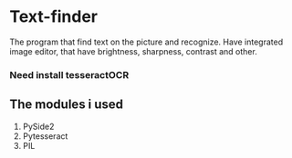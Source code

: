 # Text-finder
The program that find text on the picture and recognize. Have integrated image editor, that have brightness, sharpness, contrast and other.

### Need install tesseractOCR ###

## The modules i used ##
1. PySide2
2. Pytesseract
3. PIL
